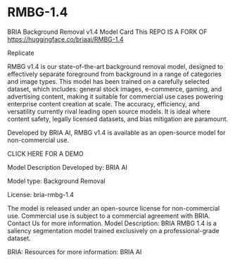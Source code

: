 # RMBG-1.4
BRIA Background Removal v1.4 Model Card
This REPO IS A FORK OF https://huggingface.co/briaai/RMBG-1.4

Replicate

RMBG v1.4 is our state-of-the-art background removal model, designed to effectively separate foreground from background in a range of categories and image types. This model has been trained on a carefully selected dataset, which includes: general stock images, e-commerce, gaming, and advertising content, making it suitable for commercial use cases powering enterprise content creation at scale. The accuracy, efficiency, and versatility currently rival leading open source models. It is ideal where content safety, legally licensed datasets, and bias mitigation are paramount.

Developed by BRIA AI, RMBG v1.4 is available as an open-source model for non-commercial use.

CLICK HERE FOR A DEMO

Model Description
Developed by: BRIA AI

Model type: Background Removal

License: bria-rmbg-1.4

The model is released under an open-source license for non-commercial use.
Commercial use is subject to a commercial agreement with BRIA. Contact Us for more information.
Model Description: BRIA RMBG 1.4 is a saliency segmentation model trained exclusively on a professional-grade dataset.

BRIA: Resources for more information: BRIA AI

